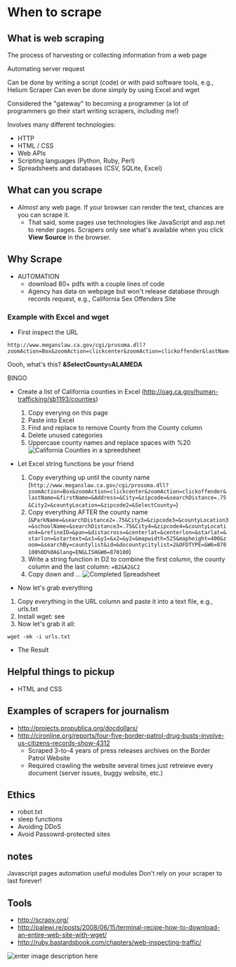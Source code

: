 # When to scrape

## What is web scraping
The process of harvesting or collecting information from a web page

Automating server request

Can be done by writing a script (code) or with paid software tools, e.g., Helium Scraper
Can even be done simply by using Excel and wget

Considered the "gateway" to becoming a programmer (a lot of programmers go their start writing scrapers, including me!)

Involves many different technologies:

- HTTP
- HTML / CSS
- Web APIs
- Scripting languages (Python, Ruby, Perl)
- Spreadsheets and databases (CSV, SQLite, Excel)

## What can you scrape
- *Almost* any web page. If your browser can render the text, chances are you can scrape it.
  - That said, some pages use technologies like JavaScript and asp.net to render pages. Scrapers only see what's available when you click __View Source__ in the browser.

## Why Scrape
- AUTOMATION
  - download 80+ pdfs with a couple lines of code
  - Agency has data on webpage but won't release database through records request, e.g., California Sex Offenders Site

### Example with __Excel__ and __wget__
- First inspect the URL
```
http://www.meganslaw.ca.gov/cgi/prosoma.dll?zoomAction=Box&zoomAction=clickcenter&zoomAction=clickoffender&lastName=&firstName=&Address=&City=&zipcode=&searchDistance=.75&City2=&countyLocation=&zipcode2=&SelectCounty=FRESNO&ParkName=&searchDistance2=.75&City3=&zipcode3=&countyLocation3=&schoolName=&searchDistance3=.75&City4=&zipcode4=&countyLocation4=&refineID=&pan=&distacross=&centerlat=&centerlon=&starlat=&starlon=&startext=&x1=&y1=&x2=&y2=&mapwidth=525&mapheight=400&zoom=&searchBy=countylist&id=&docountycitylist=2&OFDTYPE=&W6=870100%0D%0A&lang=ENGLISH&W6=870100
```
Oooh, what's this? __&SelectCounty=ALAMEDA__

BINGO

- Create a list of California counties in Excel (http://oag.ca.gov/human-trafficking/sb1193/counties)
  1. Copy everying on this page
  2. Paste into Excel
  3. Find and replace to remove County from the County column
  4. Delete unused categories
  5. Uppercase county names and replace spaces with %20
![California Counties in a spreedsheet][1]

- Let Excel string functions be your friend
    1. Copy everything up until the county name (`http://www.meganslaw.ca.gov/cgi/prosoma.dll?zoomAction=Box&zoomAction=clickcenter&zoomAction=clickoffender&lastName=&firstName=&Address=&City=&zipcode=&searchDistance=.75&City2=&countyLocation=&zipcode2=&SelectCounty=`)
    2. Copy everything AFTER the county name (`&ParkName=&searchDistance2=.75&City3=&zipcode3=&countyLocation3=&schoolName=&searchDistance3=.75&City4=&zipcode4=&countyLocation4=&refineID=&pan=&distacross=&centerlat=&centerlon=&starlat=&starlon=&startext=&x1=&y1=&x2=&y2=&mapwidth=525&mapheight=400&zoom=&searchBy=countylist&id=&docountycitylist=2&OFDTYPE=&W6=870100%0D%0A&lang=ENGLISH&W6=870100`)
    3. Write a string function in D2 to combine the first column, the county column and the last column: `=B2&A2&C2`
    4. Copy down and ...
![Completed Spreadsheet][2]

- Now let's grab everything
 1. Copy everything in the URL column and paste it into a text file, e.g., urls.txt
 2. Install wget: see
 3. Now let's grab it all:
```
wget -mk -i urls.txt
```

- The Result

    
## Helpful things to pickup

- HTML and CSS

## Examples of scrapers for journalism

- http://projects.propublica.org/docdollars/
- http://cironline.org/reports/four-five-border-patrol-drug-busts-involve-us-citizens-records-show-4312
  - Scraped 3-to-4 years of press releases archives on the Border Patrol Website
  - Required crawling the website several times just retreieve every document (server issues, buggy website, etc.)

## Ethics
- robot.txt
- sleep functions
- Avoiding DDoS
- Avoid Passowrd-protected sites

## notes
Javascript pages
automation
useful modules
Don't rely on your scraper to last forever!

## Tools
- http://scrapy.org/
- http://palewi.re/posts/2008/06/15/terminal-recipe-how-to-download-an-entire-web-site-with-wget/
- http://ruby.bastardsbook.com/chapters/web-inspecting-traffic/


![enter image description here][3]


  [1]: https://s3-us-west-1.amazonaws.com/ire-2014/assets/spreedsheet1.png
  [2]: https://s3-us-west-1.amazonaws.com/ire-2014/assets/completed-spreadsheet.png
  [3]: https://s3-us-west-1.amazonaws.com/ire-2014/assets/wikipeda-viewsource.png "The document source of the Wikipedia page on web scraping"